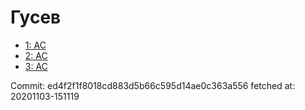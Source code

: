 # Гусев
- [1: AC](1.md)
- [2: AC](2.md)
- [3: AC](3.md)

Commit: ed4f2f1f8018cd883d5b66c595d14ae0c363a556
 fetched at: 20201103-151119

